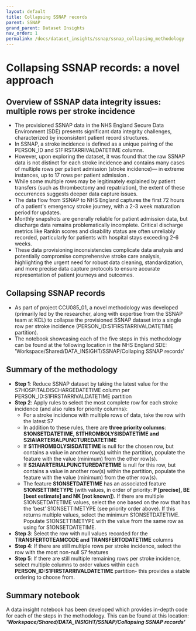 ```yaml
---
layout: default
title: Collapsing SSNAP records
parent: SSNAP
grand_parent: Dataset Insights
nav_order: 1
permalink: /docs/dataset_insights/ssnap/ssnap_collapsing_methodology
---
```


# Collapsing SSNAP records: a novel approach

## Overview of SSNAP data integrity issues: multiple rows per stroke incidence
- The provisioned SSNAP data in the NHS England Secure Data Environment (SDE) presents significant data integrity challenges, characterized by inconsistent patient record structures. 
- In SSNAP, a stroke incidence is defined as a unique pairing of the PERSON_ID and S1FIRSTARRIVALDATETIME columns. 
- However, upon exploring the dataset, it was found that the raw SSNAP data is not distinct for each stroke incidence and contains many cases of multiple rows per patient admission (stroke incidence)— in extreme instances, up to 17 rows per patient admission . 
- While some multiple rows may be legitimately explained by patient transfers (such as thrombectomy and repatriation), the extent of these occurrences suggests deeper data capture issues. 
- The data flow from SSNAP to NHS England captures the first 72 hours of a patient's emergency stroke journey, with a 2-3 week maturation period for updates. 
- Monthly snapshots are generally reliable for patient admission data, but discharge data remains problematically incomplete. Critical discharge metrics like Rankin scores and disability status are often unreliably recorded, particularly for patients with hospital stays exceeding 2-6 weeks. 
- These data provisioning inconsistencies complicate data analysis and potentially compromise comprehensive stroke care analysis, highlighting the urgent need for robust data cleaning, standardization, and more precise data capture protocols to ensure accurate representation of patient journeys and outcomes. 


## Collapsing SSNAP records
- As part of project CCU085_01, a novel methodology was developed (primarily led by the researcher, along with expertise from the SSNAP team at KCL) to collapse the provisioned SSNAP dataset into a single row per stroke incidence (PERSON_ID:S1FIRSTARRIVALDATETIME partition). 
- The notebook showcasing each of the five steps in this methodology can be found at the following location in the NHS England SDE: 'Workspace/Shared/DATA_INSIGHT/SSNAP/Collaping SSNAP records'

## Summary of the methodology 
- **Step 1**: Reduce SSNAP dataset by taking the latest value for the S7HOSPITALDISCHARGEDATETIME column per PERSON_ID:S1FIRSTARRIVALDATETIME partition
- **Step 2**: Apply rules to select the most complete row for each stroke incidence (and also rules for priority columns):
    - For a stroke incidence with multiple rows of data, take the row with the latest S7
    - In addition to these rules, there are **three priority columns**: **S1ONSETDATETIME, S1THROMBOLYSISDATETIME and S2IAIARTERIALPUNCTUREDATETIME**
    - If **S1THROMBOLYSISDATETIME** is null for the chosen row, but contains a value in another row(s) within the partition, populate the feature with the value (minimum) from the other row(s).
    - If **S2IAIARTERIALPUNCTUREDATETIME** is null for this row, but contains a value in another row(s) within the partition, populate the feature with the value (minimum) from the other row(s).
    - The feature **S1ONSETDATETIME** has an associated feature **S1ONSETTIMETYPE** (with values, in order of priority: **P [precise], BE [best estimate] and NK [not known]**). If there are multiple S1ONSETDATETIME values, select the one based on the row that has the ‘best’ S1ONSETTIMETYPE (see priority order above). If this returns multiple values, select the minimum S1ONSETDATETIME. Populate S1ONSETTIMETYPE with the value from the same row as using for S1ONSETDATETIME.
- **Step 3**: Select the row with null values recorded for the **TRANSFERTOTEAMCODE and TRANSFERTODATETIME** columns
- **Step 4**: If there are still multiple rows per stroke incidence, select the row with the most non-null S7 features
- **Step 5**: If there are still multiple remaining rows per stroke incidence, select multiple columns to order values within each **PERSON_ID:S1FIRSTARRIVALDATETIME** partition- this provides a stable ordering to choose from.

## Summary notebook
A data insight notebook has been developed which provides in-depth code for each of the steps in the methodology. This can be found at this location: **_'Workspace/Shared/DATA_INSIGHT/SSNAP/Collapsing SSNAP records'_** 